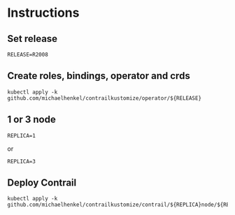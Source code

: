 # Instructions

## Set release
```
RELEASE=R2008
```
## Create roles, bindings, operator and crds
```
kubectl apply -k github.com/michaelhenkel/contrailkustomize/operator/${RELEASE}
```
## 1 or 3 node
```
REPLICA=1
```
or    
```
REPLICA=3
```
## Deploy Contrail
```
kubectl apply -k github.com/michaelhenkel/contrailkustomize/contrail/${REPLICA}node/${RELEASE}
```
